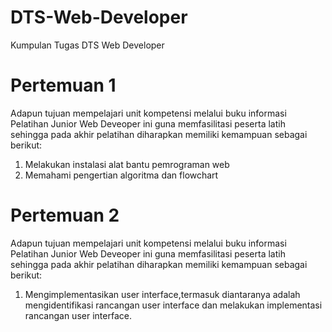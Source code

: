 # DTS-Web-Developer
Kumpulan Tugas DTS Web Developer
# Pertemuan 1 
Adapun tujuan mempelajari unit kompetensi melalui buku informasi Pelatihan Junior Web Deveoper ini guna memfasilitasi peserta latih sehingga pada akhir pelatihan diharapkan memiliki kemampuan sebagai berikut:
1. Melakukan instalasi alat bantu pemrograman web
2. Memahami pengertian algoritma dan flowchart
# Pertemuan 2
Adapun tujuan mempelajari unit kompetensi melalui buku informasi Pelatihan Junior Web Deveoper ini guna memfasilitasi peserta latih sehingga pada akhir pelatihan diharapkan memiliki kemampuan sebagai berikut:

1. Mengimplementasikan user interface,termasuk diantaranya adalah mengidentifikasi rancangan user interface dan melakukan implementasi rancangan user interface.

